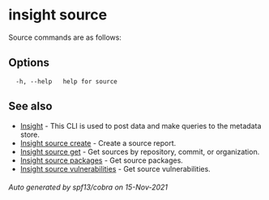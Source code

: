# insight source

Source commands are as follows:

## Options

```
  -h, --help   help for source
```

## See also

* [Insight](insight.md)	 - This CLI is used to post data and make queries to the metadata store.
* [Insight source create](insight_source_create.md)	 - Create a source report.
* [Insight source get](insight_source_get.md)	 - Get sources by repository, commit, or organization.
* [Insight source packages](insight_source_packages.md)	 - Get source packages.
* [Insight source vulnerabilities](insight_source_vulnerabilities.md)	 - Get source vulnerabilities.

###### Auto generated by spf13/cobra on 15-Nov-2021
